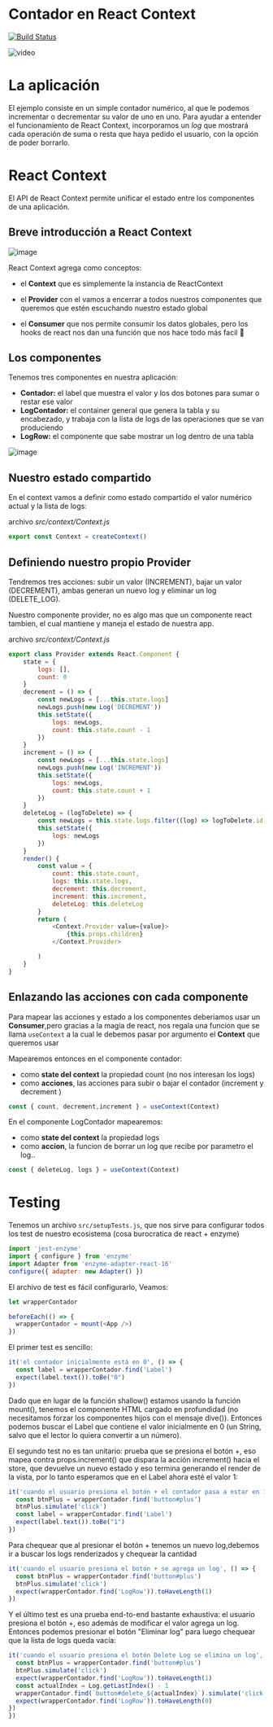 
# Contador en React Context

[![Build Status](https://travis-ci.org/uqbar-project/eg-contador-react-context.svg?branch=master)](https://travis-ci.org/uqbar-project/eg-contador-react-context)

![video](readme_src/demo.gif)

# La aplicación

El ejemplo consiste en un simple contador numérico, al que le podemos incrementar o decrementar su valor de uno en uno. Para ayudar a entender el funcionamiento de React Context, incorporamos un _log_ que mostrará cada operación de suma o resta que haya pedido el usuario, con la opción de poder borrarlo.

# React Context

El API de React Context permite unificar el estado entre los componentes de una aplicación.

## Breve introducción a React Context

![image](readme_src/context.jpeg)

React Context agrega como conceptos:

- el **Context** que es simplemente la instancia de ReactContext

- el **Provider** con el vamos a encerrar a todos nuestros componentes que queremos que estén escuchando nuestro estado global

- el **Consumer** que nos permite consumir los datos globales, pero los hooks de react nos dan una función que nos hace todo más facil :tada:


## Los componentes

Tenemos tres componentes en nuestra aplicación:

- **Contador:** el label que muestra el valor y los dos botones para sumar o restar ese valor
- **LogContador:** el container general que genera la tabla y su encabezado, y trabaja con la lista de logs de las operaciones que se van produciendo
- **LogRow:** el componente que sabe mostrar un log dentro de una tabla

![image](readme_src/componentes.png)

## Nuestro estado compartido

En el context vamos a definir como estado compartido el valor numérico actual y la lista de logs:

archivo _src/context/Context.js_

```javascript
export const Context = createContext()
```

## Definiendo nuestro propio Provider

Tendremos tres acciones: subir un valor (INCREMENT), bajar un valor (DECREMENT), ambas generan un nuevo log y eliminar un log (DELETE_LOG).

Nuestro componente provider, no es algo mas que un componente react tambien, el cual mantiene y maneja el estado de nuestra app.

archivo _src/context/Context.js_

```javascript
export class Provider extends React.Component {
    state = {
        logs: [],
        count: 0
    }
    decrement = () => {
        const newLogs = [...this.state.logs]
        newLogs.push(new Log('DECREMENT'))
        this.setState({
            logs: newLogs,
            count: this.state.count - 1
        })
    }
    increment = () => {
        const newLogs = [...this.state.logs]
        newLogs.push(new Log('INCREMENT'))
        this.setState({
            logs: newLogs,
            count: this.state.count + 1
        })
    }
    deleteLog = (logToDelete) => {
        const newLogs = this.state.logs.filter((log) => logToDelete.id !== log.id)
        this.setState({
            logs: newLogs
        })
    }
    render() {
        const value = {
            count: this.state.count,
            logs: this.state.logs,
            decrement: this.decrement,
            increment: this.increment,
            deleteLog: this.deleteLog
        }
        return (
            <Context.Provider value={value}>
                {this.props.children}
            </Context.Provider>

        )
    }
}
```

## Enlazando las acciones con cada componente

Para mapear las acciones y estado a los componentes deberiamos usar un **Consumer**,pero gracias a la magia de react, nos regala una funcion que se llama `useContext` a la cual le debemos pasar por argumento el **Context** que queremos usar

Mapearemos entonces en el componente contador:

- como **state del context** la propiedad count (no nos interesan los logs)
- como **acciones**, las acciones para subir o bajar el contador (increment y decrement )

```js
const { count, decrement,increment } = useContext(Context)

```

En el componente LogContador mapearemos:

- como **state del context** la propiedad logs
- como **accion**, la funcion de borrar un log que recibe por parametro el log..

```js
const { deleteLog, logs } = useContext(Context)

```

# Testing

Tenemos un archivo `src/setupTests.js`, que nos sirve para configurar todos los test de nuestro ecosistema (cosa burocratica de react + enzyme)

```javascript
import 'jest-enzyme'
import { configure } from 'enzyme'
import Adapter from 'enzyme-adapter-react-16'
configure({ adapter: new Adapter() })
```

El archivo de test es fácil configurarlo, Veamos:
```javascript
let wrapperContador

beforeEach(() => {
  wrapperContador = mount(<App />)
})
```

El primer test es sencillo:

```javascript
it('el contador inicialmente está en 0', () => {
  const label = wrapperContador.find('Label')
  expect(label.text()).toBe("0")
})
```

Dado que en lugar de la función shallow() estamos usando la función mount(), tenemos el componente HTML cargado en profundidad (no necesitamos forzar los componentes hijos con el mensaje dive()). Entonces podemos buscar el Label que contiene el valor inicialmente en 0 (un String, salvo que el lector lo quiera convertir a un número).

El segundo test no es tan unitario: prueba que se presiona el botón +, eso mapea contra props.increment() que dispara la acción increment() hacia el store, que devuelve un nuevo estado y eso termina generando el render de la vista, por lo tanto esperamos que en el Label ahora esté el valor 1:

```javascript
it('cuando el usuario presiona el botón + el contador pasa a estar en 1', () => {
  const btnPlus = wrapperContador.find('button#plus')
  btnPlus.simulate('click')
  const label = wrapperContador.find('Label')
  expect(label.text()).toBe("1")
})
```

Para chequear que al presionar el botón + tenemos un nuevo log,debemos ir a buscar los logs renderizados y chequear la cantidad

```javascript
it('cuando el usuario presiona el botón + se agrega un log', () => {
  const btnPlus = wrapperContador.find('button#plus')
  btnPlus.simulate('click')
  expect(wrapperContador.find('LogRow')).toHaveLength(1)
})
```

Y el último test es una prueba end-to-end bastante exhaustiva: el usuario presiona el botón +, eso además de modificar el valor agrega un log. Entonces podemos presionar el botón "Eliminar log" para luego chequear que la lista de logs queda vacía:

```javascript
it('cuando el usuario presiona el botón Delete Log se elimina un log', () => {
  const btnPlus = wrapperContador.find('button#plus')
  btnPlus.simulate('click')
  expect(wrapperContador.find('LogRow')).toHaveLength(1)
  const actualIndex = Log.getLastIndex() - 1
  wrapperContador.find(`button#delete_${actualIndex}`).simulate('click')
  expect(wrapperContador.find('LogRow')).toHaveLength(0)
})
})
```

